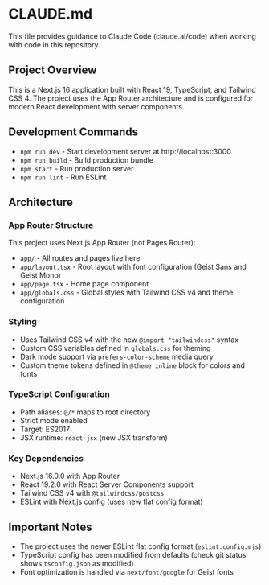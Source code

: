 # CLAUDE.md

This file provides guidance to Claude Code (claude.ai/code) when working with code in this repository.

## Project Overview

This is a Next.js 16 application built with React 19, TypeScript, and Tailwind CSS 4. The project uses the App Router architecture and is configured for modern React development with server components.

## Development Commands

- `npm run dev` - Start development server at http://localhost:3000
- `npm run build` - Build production bundle
- `npm start` - Run production server
- `npm run lint` - Run ESLint

## Architecture

### App Router Structure

This project uses Next.js App Router (not Pages Router):
- `app/` - All routes and pages live here
- `app/layout.tsx` - Root layout with font configuration (Geist Sans and Geist Mono)
- `app/page.tsx` - Home page component
- `app/globals.css` - Global styles with Tailwind CSS v4 and theme configuration

### Styling

- Uses Tailwind CSS v4 with the new `@import "tailwindcss"` syntax
- Custom CSS variables defined in `globals.css` for theming
- Dark mode support via `prefers-color-scheme` media query
- Custom theme tokens defined in `@theme inline` block for colors and fonts

### TypeScript Configuration

- Path aliases: `@/*` maps to root directory
- Strict mode enabled
- Target: ES2017
- JSX runtime: `react-jsx` (new JSX transform)

### Key Dependencies

- Next.js 16.0.0 with App Router
- React 19.2.0 with React Server Components support
- Tailwind CSS v4 with `@tailwindcss/postcss`
- ESLint with Next.js config (uses new flat config format)

## Important Notes

- The project uses the newer ESLint flat config format (`eslint.config.mjs`)
- TypeScript config has been modified from defaults (check git status shows `tsconfig.json` as modified)
- Font optimization is handled via `next/font/google` for Geist fonts
